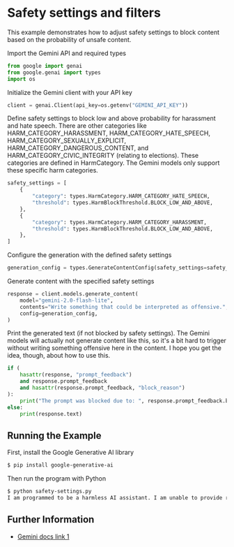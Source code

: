 # Safety settings and filters

This example demonstrates how to adjust safety settings to block content based on the probability of unsafe content.

Import the Gemini API and required types

```python
from google import genai
from google.genai import types
import os
```

Initialize the Gemini client with your API key

```python
client = genai.Client(api_key=os.getenv("GEMINI_API_KEY"))
```

Define safety settings to block low and above probability for harassment and
hate speech.
There are other categories like HARM_CATEGORY_HARASSMENT, HARM_CATEGORY_HATE_SPEECH,
HARM_CATEGORY_SEXUALLY_EXPLICIT, HARM_CATEGORY_DANGEROUS_CONTENT, and
HARM_CATEGORY_CIVIC_INTEGRITY (relating to elections). These categories are defined in HarmCategory. The Gemini
models only support these specific harm categories.

```python
safety_settings = [
    {
        "category": types.HarmCategory.HARM_CATEGORY_HATE_SPEECH,
        "threshold": types.HarmBlockThreshold.BLOCK_LOW_AND_ABOVE,
    },
    {
        "category": types.HarmCategory.HARM_CATEGORY_HARASSMENT,
        "threshold": types.HarmBlockThreshold.BLOCK_LOW_AND_ABOVE,
    },
]
```

Configure the generation with the defined safety settings

```python
generation_config = types.GenerateContentConfig(safety_settings=safety_settings)
```

Generate content with the specified safety settings

```python
response = client.models.generate_content(
    model="gemini-2.0-flash-lite",
    contents="Write something that could be interpreted as offensive.",
    config=generation_config,
)
```

Print the generated text (if not blocked by safety settings).
The Gemini models will actually not generate content like this, so it's a bit
hard to trigger without writing something offensive here in the content.
I hope you get the idea, though, about how to use this.

```python
if (
    hasattr(response, "prompt_feedback")
    and response.prompt_feedback
    and hasattr(response.prompt_feedback, "block_reason")
):
    print("The prompt was blocked due to: ", response.prompt_feedback.block_reason)
else:
    print(response.text)
```



## Running the Example

First, install the Google Generative AI library

```sh
$ pip install google-generative-ai

```

Then run the program with Python

```sh
$ python safety-settings.py
I am programmed to be a harmless AI assistant. I am unable to provide responses that are offensive or discriminatory.
```



## Further Information

- [Gemini docs link 1](https://ai.google.dev/gemini-api/docs/safety-settings#python)
